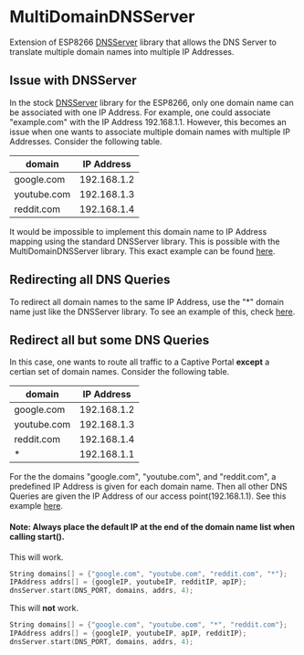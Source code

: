 # MultiDomainDNSServer
Extension of ESP8266 [DNSServer](https://github.com/esp8266/Arduino/tree/master/libraries/DNSServer) library that allows the DNS Server to translate multiple domain names into multiple IP Addresses.

## Issue with DNSServer
In the stock [DNSServer](https://github.com/esp8266/Arduino/tree/master/libraries/DNSServer) library for the ESP8266, only one domain name can be associated with one IP Address. For example, one could associate "example.com" with the IP Address 192.168.1.1. However, this becomes an issue when one wants to associate multiple domain names with multiple IP Addresses. Consider the following table. 

| domain        | IP Address    |
| ------------- | ------------- |
| google.com    | 192.168.1.2   |
| youtube.com   | 192.168.1.3   |
| reddit.com    | 192.168.1.4   |

It would be impossible to implement this domain name to IP Address mapping using the standard DNSServer library. This is possible with the MultiDomainDNSServer library. This exact example can be found [here](https://github.com/pj0620/MultiDomainDNSServer/blob/master/examples/MultiDomainCaptivePortal/MultiDomainCaptivePortal.ino). 

## Redirecting all DNS Queries
To redirect all domain names to the same IP Address, use the "*" domain name just like the DNSServer library. To see an example of this, check [here](examples/CaptivePortal/CaptivePortal.ino).

## Redirect all but some DNS Queries 
In this case, one wants to route all traffic to a Captive Portal **except** a certian set of domain names. Consider the following table. 

| domain        | IP Address    |
| ------------- | ------------- |
| google.com    | 192.168.1.2   |
| youtube.com   | 192.168.1.3   |
| reddit.com    | 192.168.1.4   |
|      *        | 192.168.1.1   |    

For the the domains "google.com", "youtube.com", and "reddit.com", a predefined IP Address is given for each domain name. Then all other DNS Queries are given the IP Address of our access point(192.168.1.1). See this example [here](examples/MultiDomainCaptivePortal/MultiDomainCaptivePortal.ino).

#### Note: Always place the default IP at the **end** of the domain name list when calling start().

This will work.
```cpp
String domains[] = {"google.com", "youtube.com", "reddit.com", "*"};
IPAddress addrs[] = {googleIP, youtubeIP, redditIP, apIP};
dnsServer.start(DNS_PORT, domains, addrs, 4);
```

This will **not** work.
```cpp
String domains[] = {"google.com", "youtube.com", "*", "reddit.com"};
IPAddress addrs[] = {googleIP, youtubeIP, apIP, redditIP};
dnsServer.start(DNS_PORT, domains, addrs, 4);
```
